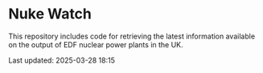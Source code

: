 # Nuke Watch

This repository includes code for retrieving the latest information available on the output of EDF nuclear power plants in the UK.

Last updated: 2025-03-28 18:15